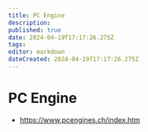 ```yaml
---
title: PC Engine
description: 
published: true
date: 2024-04-19T17:17:26.275Z
tags: 
editor: markdown
dateCreated: 2024-04-19T17:17:26.275Z
---
```


# PC Engine

- <https://www.pcengines.ch/index.htm>

